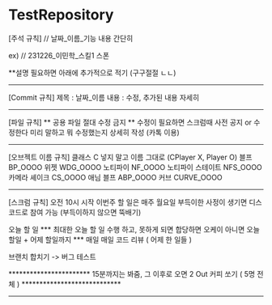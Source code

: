 # TestRepository
 
[주석 규칙]
// 날짜_이름_기능 내용 간단히

ex)
 // 231226_이민학_스킬1 스폰

**설명 필요하면 아래에 추가적으로 적기 (구구절절 ㄴㄴ)

-------------------------------------------------------------------------------------------------------------------

[Commit 규칙]
제목 : 날짜_이름
내용 : 수정, 추가된 내용 자세히

-------------------------------------------------------------------------------------------------------------------

[파일 규칙]
** 공용 파일 절대 수정 금지 **
수정이 필요하면 스크럼때 사전 공지 or 수정한다 미리 말하고 뭐 수정했는지 상세히 작성 (카톡 이용)

-------------------------------------------------------------------------------------------------------------------

[오브젝트 이름 규칙]
클래스 			C 넣지 말고 이름 그대로 (CPlayer X, Player O)
블프			BP_OOOO
위젯			WDG_OOOO
노티파이	 		NF_OOOO
노티파이 스테이트	 	NFS_OOOO
카메라 셰이크		CS_OOOO
애님 블프			ABP_OOOO
커브			CURVE_OOOO

-------------------------------------------------------------------------------------------------------------------

[스크럼 규칙]
오전 10시 시작
이번주 할 일은 매주 월요일
부득이한 사정이 생기면 디스코드로 참여 가능 (부득이하지 않으면 뚝배기)

오늘 할 일 *** 최대한 오늘 할 일 수행 하고, 못하게 되면 합당하면 오케이 아니면 오늘 할일 + 어제 할일까지 ***
매일 매일 코드 리뷰 ( 어제 한 일들 )

브랜치 합치기 -> 버그 테스트

*********************** 15분까지는 봐줌, 그 이후로 오면 2 Out 커피 쏘기 ( 5명 전체 ) ****************************


-------------------------------------------------------------------------------------------------------------------
